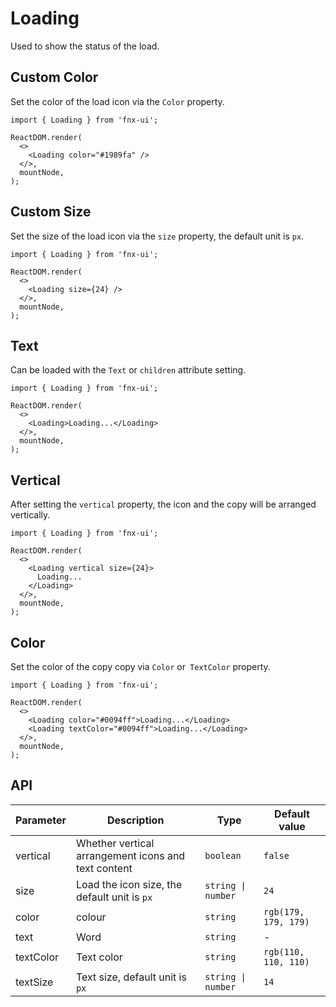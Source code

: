 # Loading

Used to show the status of the load.

## Custom Color

Set the color of the load icon via the `Color` property.

```tsx
import { Loading } from 'fnx-ui';

ReactDOM.render(
  <>
    <Loading color="#1989fa" />
  </>,
  mountNode,
);
```

## Custom Size

Set the size of the load icon via the `size` property, the default unit is `px`.

```tsx
import { Loading } from 'fnx-ui';

ReactDOM.render(
  <>
    <Loading size={24} />
  </>,
  mountNode,
);
```

## Text

Can be loaded with the `Text` or `children` attribute setting.

```tsx
import { Loading } from 'fnx-ui';

ReactDOM.render(
  <>
    <Loading>Loading...</Loading>
  </>,
  mountNode,
);
```

## Vertical

After setting the `vertical` property, the icon and the copy will be arranged vertically.

```tsx
import { Loading } from 'fnx-ui';

ReactDOM.render(
  <>
    <Loading vertical size={24}>
      Loading...
    </Loading>
  </>,
  mountNode,
);
```

## Color

Set the color of the copy copy via `Color` or` TextColor` property.

```tsx
import { Loading } from 'fnx-ui';

ReactDOM.render(
  <>
    <Loading color="#0094ff">Loading...</Loading>
    <Loading textColor="#0094ff">Loading...</Loading>
  </>,
  mountNode,
);
```

## API

| Parameter | Description                                         | Type               | Default value        |
| --------- | --------------------------------------------------- | ------------------ | -------------------- |
| vertical  | Whether vertical arrangement icons and text content | `boolean`          | `false`              |
| size      | Load the icon size, the default unit is `px`        | `string \| number` | `24`                 |
| color     | colour                                              | `string`           | `rgb(179, 179, 179)` |
| text      | Word                                                | `string`           | -                    |
| textColor | Text color                                          | `string`           | `rgb(110, 110, 110)` |
| textSize  | Text size, default unit is `px`                     | `string \| number` | `14`                 |
